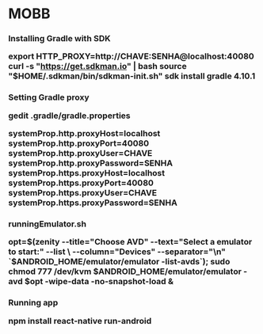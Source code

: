 # MOBB

<h3> Installing Gradle with SDK

export HTTP_PROXY=http://CHAVE:SENHA@localhost:40080
curl -s "https://get.sdkman.io" | bash
source "$HOME/.sdkman/bin/sdkman-init.sh"
sdk install gradle 4.10.1

<h3> Setting Gradle proxy

gedit .gradle/gradle.properties

systemProp.http.proxyHost=localhost
systemProp.http.proxyPort=40080
systemProp.http.proxyUser=CHAVE
systemProp.http.proxyPassword=SENHA
systemProp.https.proxyHost=localhost
systemProp.https.proxyPort=40080
systemProp.https.proxyUser=CHAVE
systemProp.https.proxyPassword=SENHA

<h3> runningEmulator.sh

opt=$(zenity --title="Choose AVD" --text="Select a emulator to start:" --list \
                   --column="Devices" --separator="\n" `$ANDROID_HOME/emulator/emulator -list-avds`);
sudo chmod 777 /dev/kvm
$ANDROID_HOME/emulator/emulator -avd $opt -wipe-data -no-snapshot-load &

<h3> Running app

npm install
react-native run-android